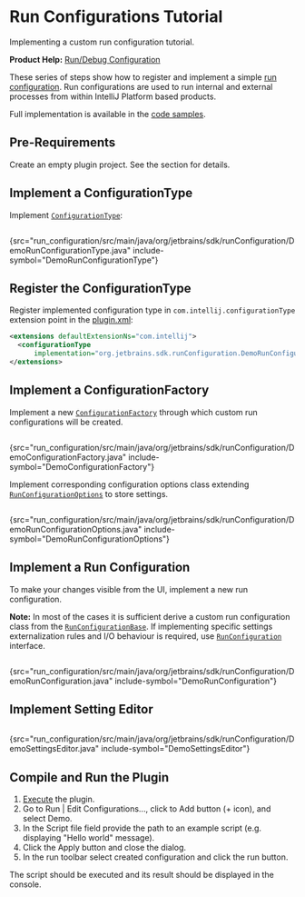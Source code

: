 <!-- Copyright 2000-2023 JetBrains s.r.o. and contributors. Use of this source code is governed by the Apache 2.0 license. -->

# Run Configurations Tutorial

<link-summary>Implementing a custom run configuration tutorial.</link-summary>

<tldr>

**Product Help:** [Run/Debug Configuration](https://www.jetbrains.com/idea/help/run-debug-configuration.html)

</tldr>

These series of steps show how to register and implement a simple [run configuration](run_configuration_management.md).
Run configurations are used to run internal and external processes from within IntelliJ Platform based products.

Full implementation is available in the [code samples](%gh-sdk-samples%/run_configuration).

## Pre-Requirements

Create an empty plugin project.
See the [](creating_plugin_project.md) section for details.

## Implement a ConfigurationType

Implement [`ConfigurationType`](%gh-ic%/platform/execution/src/com/intellij/execution/configurations/ConfigurationType.java):

```java
```
{src="run_configuration/src/main/java/org/jetbrains/sdk/runConfiguration/DemoRunConfigurationType.java" include-symbol="DemoRunConfigurationType"}

## Register the ConfigurationType

Register implemented configuration type in `com.intellij.configurationType` extension point in the [plugin.xml](%gh-sdk-samples%/run_configuration/src/main/resources/META-INF/plugin.xml):

```xml
<extensions defaultExtensionNs="com.intellij">
  <configurationType
      implementation="org.jetbrains.sdk.runConfiguration.DemoRunConfigurationType"/>
</extensions>
```

## Implement a ConfigurationFactory

Implement a new [`ConfigurationFactory`](%gh-ic%/platform/execution/src/com/intellij/execution/configurations/ConfigurationFactory.java) through which custom run configurations will be created.

```java
```
{src="run_configuration/src/main/java/org/jetbrains/sdk/runConfiguration/DemoConfigurationFactory.java" include-symbol="DemoConfigurationFactory"}

Implement corresponding configuration options class extending [`RunConfigurationOptions`](%gh-ic%/platform/execution/src/com/intellij/execution/configurations/RunConfigurationOptions.kt) to store settings.

```java
```
{src="run_configuration/src/main/java/org/jetbrains/sdk/runConfiguration/DemoRunConfigurationOptions.java" include-symbol="DemoRunConfigurationOptions"}

## Implement a Run Configuration

To make your changes visible from the UI, implement a new run configuration.

**Note:** In most of the cases it is sufficient derive a custom run configuration class from the [`RunConfigurationBase`](%gh-ic%/platform/execution/src/com/intellij/execution/configurations/RunConfigurationBase.java).
If implementing specific settings externalization rules and I/O behaviour is required, use [`RunConfiguration`](%gh-ic%/platform/execution/src/com/intellij/execution/configurations/RunConfiguration.java) interface.

```java
```
{src="run_configuration/src/main/java/org/jetbrains/sdk/runConfiguration/DemoRunConfiguration.java" include-symbol="DemoRunConfiguration"}

## Implement Setting Editor

```java
```
{src="run_configuration/src/main/java/org/jetbrains/sdk/runConfiguration/DemoSettingsEditor.java" include-symbol="DemoSettingsEditor"}

## Compile and Run the Plugin

<procedure>

1. [Execute](creating_plugin_project.md#executing-the-plugin) the plugin.
2. Go to <ui-path>Run \| Edit Configurations...</ui-path>, click to <control>Add</control> button (<control>+</control> icon), and select <control>Demo</control>.
3. In the <control>Script file</control> field provide the path to an example script (e.g. displaying "Hello world" message).
4. Click the <control>Apply</control> button and close the dialog.
5. In the run toolbar select created configuration and click the run button.

The script should be executed and its result should be displayed in the console.

</procedure>
